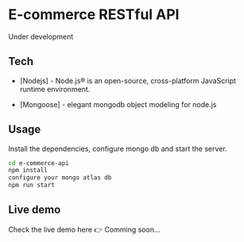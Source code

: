 # E-commerce RESTful API

Under development

## Tech

- [Nodejs] - Node.js® is an open-source, cross-platform JavaScript runtime environment.

- [Mongoose] - elegant mongodb object modeling for node.js

## Usage

Install the dependencies, configure mongo db and start the server.

```sh
cd e-commerce-api
npm install
configure your mongo atlas db
npm run start
```

## Live demo

Check the live demo here 👉️ Comming soon...

<!-- [Demo here](https://notes-app-five-cyan.vercel.app/ "Vercel app") -->
